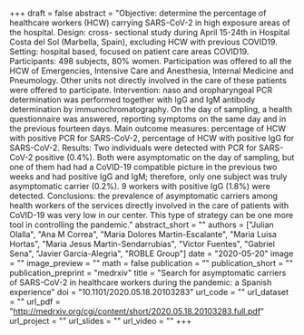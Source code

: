 +++
draft = false
abstract = "Objective: determine the percentage of healthcare workers (HCW) carrying SARS-CoV-2 in high exposure areas of the hospital. Design: cross- sectional study during April 15-24th in Hospital Costa del Sol (Marbella, Spain), excluding HCW with previous COVID19. Setting: hospital based, focused on patient care areas COVID19. Participants: 498 subjects, 80% women. Participation was offered to all the HCW of Emergencies, Intensive Care and Anesthesia, Internal Medicine and Pneumology. Other units not directly involved in the care of these patients were offered to participate. Intervention: naso and oropharyngeal PCR determination was performed together with IgG and IgM antibody determination by immunochromatography. On the day of sampling, a health questionnaire was answered, reporting symptoms on the same day and in the previous fourteen days. Main outcome measures: percentage of HCW with positive PCR for SARS-CoV-2, percentage of HCW with positive IgG for SARS-CoV-2. Results: Two individuals were detected with PCR for SARS-CoV-2 positive (0.4%). Both were asymptomatic on the day of sampling, but one of them had had a CoVID-19 compatible picture in the previous two weeks and had positive IgG and IgM; therefore, only one subject was truly asymptomatic carrier (0.2%). 9 workers with positive IgG (1.8%) were detected. Conclusions: the prevalence of asymptomatic carriers among health workers of the services directly involved in the care of patients with CoVID-19 was very low in our center. This type of strategy can be one more tool in controlling the pandemic."
abstract_short = ""
authors = ["Julian Olalla", "Ana M Correa", "Maria Dolores Martin-Escalante", "Maria Luisa Hortas", "Maria Jesus Martin-Sendarrubias", "Victor Fuentes", "Gabriel Sena", "Javier Garcia-Alegria", "ROBLE Group"]
date = "2020-05-20"
image = ""
image_preview = ""
math = false
publication = ""
publication_short = ""
publication_preprint = "medrxiv"
title = "Search for asymptomatic carriers of SARS-CoV-2 in healthcare workers during the pandemic: a Spanish experience"
doi = "10.1101/2020.05.18.20103283"
url_code = ""
url_dataset = ""
url_pdf = "http://medrxiv.org/cgi/content/short/2020.05.18.20103283.full.pdf"
url_project = ""
url_slides = ""
url_video = ""
+++